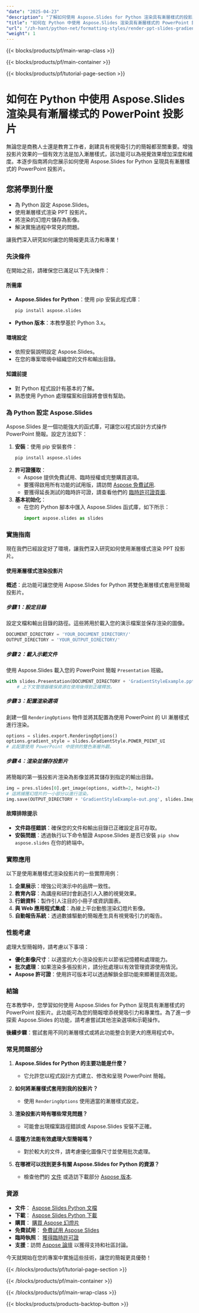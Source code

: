 ```yaml
---
"date": "2025-04-23"
"description": "了解如何使用 Aspose.Slides for Python 渲染具有漸層樣式的投影片來增強您的 PowerPoint 簡報。請按照本逐步指南進行操作。"
"title": "如何在 Python 中使用 Aspose.Slides 渲染具有漸層樣式的 PowerPoint 投影片"
"url": "/zh-hant/python-net/formatting-styles/render-ppt-slides-gradient-styles-aspose-python/"
"weight": 1
---
```


{{< blocks/products/pf/main-wrap-class >}}

{{< blocks/products/pf/main-container >}}

{{< blocks/products/pf/tutorial-page-section >}}
# 如何在 Python 中使用 Aspose.Slides 渲染具有漸層樣式的 PowerPoint 投影片

無論您是商務人士還是教育工作者，創建具有視覺吸引力的簡報都至關重要。增強投影片效果的一個有效方法是加入漸層樣式，該功能可以為視覺效果增加深度和維度。本逐步指南將向您展示如何使用 Aspose.Slides for Python 呈現具有漸層樣式的 PowerPoint 投影片。

## 您將學到什麼
- 為 Python 設定 Aspose.Slides。
- 使用漸層樣式渲染 PPT 投影片。
- 將渲染的幻燈片儲存為影像。
- 解決實施過程中常見的問題。

讓我們深入研究如何讓您的簡報更具活力和專業！

### 先決條件

在開始之前，請確保您已滿足以下先決條件：

#### 所需庫
- **Aspose.Slides for Python**：使用 pip 安裝此程式庫：
  ```bash
  pip install aspose.slides
  ```
- **Python 版本**：本教學基於 Python 3.x。

#### 環境設定
- 依照安裝說明設定 Aspose.Slides。
- 在您的專案環境中組織您的文件和輸出目錄。

#### 知識前提
- 對 Python 程式設計有基本的了解。
- 熟悉使用 Python 處理檔案和目錄將會很有幫助。

### 為 Python 設定 Aspose.Slides

Aspose.Slides 是一個功能強大的函式庫，可讓您以程式設計方式操作 PowerPoint 簡報。設定方法如下：

1. **安裝**：使用 pip 安裝套件：
   ```bash
   pip install aspose.slides
   ```
2. **許可證獲取**：
   - Aspose 提供免費試用、臨時授權或完整購買選項。
   - 要獲得啟用所有功能的試用版，請訪問 [Aspose 免費試用](https://releases。aspose.com/slides/python-net/).
   - 要獲得延長測試的臨時許可證，請查看他們的 [臨時許可證頁面](https://purchase。aspose.com/temporary-license/).
3. **基本初始化**：
   - 在您的 Python 腳本中匯入 Aspose.Slides 函式庫，如下所示：
     ```python
     import aspose.slides as slides
     ```

### 實施指南

現在我們已經設定好了環境，讓我們深入研究如何使用漸層樣式渲染 PPT 投影片。

#### 使用漸層樣式渲染投影片

**概述**：此功能可讓您使用 Aspose.Slides for Python 將雙色漸層樣式套用至簡報投影片。

##### 步驟 1：設定目錄
設定文檔和輸出目錄的路徑。這些將用於載入您的演示檔案並保存渲染的圖像。
```python
DOCUMENT_DIRECTORY = 'YOUR_DOCUMENT_DIRECTORY/'
OUTPUT_DIRECTORY = 'YOUR_OUTPUT_DIRECTORY/'
```

##### 步驟 2：載入示範文件

使用 Aspose.Slides 載入您的 PowerPoint 簡報 `Presentation` 班級。
```python
with slides.Presentation(DOCUMENT_DIRECTORY + 'GradientStyleExample.pptx') as pres:
    # 上下文管理器確保資源在使用後得到正確釋放。
```

##### 步驟 3：配置渲染選項

創建一個 `RenderingOptions` 物件並將其配置為使用 PowerPoint 的 UI 漸層樣式進行渲染。
```python
options = slides.export.RenderingOptions()
options.gradient_style = slides.GradientStyle.POWER_POINT_UI
# 此配置使用 PowerPoint 中提供的雙色漸層外觀。
```

##### 步驟 4：渲染並儲存投影片

將簡報的第一張投影片渲染為影像並將其儲存到指定的輸出目錄。
```python
img = pres.slides[0].get_image(options, width=2, height=2)
# 這將捕獲幻燈片的一小部分以進行渲染。
img.save(OUTPUT_DIRECTORY + 'GradientStyleExample-out.png', slides.ImageFormat.PNG)
```

#### 故障排除提示
- **文件路徑錯誤**：確保您的文件和輸出目錄已正確設定且可存取。
- **安裝問題**：透過執行以下命令驗證 Aspose.Slides 是否已安裝 `pip show aspose.slides` 在你的終端中。

### 實際應用

以下是使用漸層樣式渲染投影片的一些實際用例：
1. **企業展示**：增強公司演示中的品牌一致性。
2. **教育內容**：為講座和研討會創造引人入勝的視覺效果。
3. **行銷資料**：製作引人注目的小冊子或資訊圖表。
4. **與 Web 應用程式集成**：為線上平台動態渲染幻燈片影像。
5. **自動報告系統**：透過數據驅動的簡報產生具有視覺吸引力的報告。

### 性能考慮

處理大型簡報時，請考慮以下事項：
- **優化影像尺寸**：以適當的大小渲染投影片以節省記憶體和處理能力。
- **批次處理**：如果渲染多張投影片，請分批處理以有效管理資源使用情況。
- **Aspose 許可證**：使用許可版本可以透過解鎖全部功能來顯著提高效能。

### 結論

在本教學中，您學習如何使用 Aspose.Slides for Python 呈現具有漸層樣式的 PowerPoint 投影片。此功能可為您的簡報增添視覺吸引力和專業性。為了進一步探索 Aspose.Slides 的功能，請考慮嘗試其他渲染選項和示範操作。

**後續步驟**：嘗試套用不同的漸層樣式或將此功能整合到更大的應用程式中。

### 常見問題部分

1. **Aspose.Slides for Python 的主要功能是什麼？**
   - 它允許您以程式設計方式建立、修改和呈現 PowerPoint 簡報。
   
2. **如何將漸層樣式套用到我的投影片？**
   - 使用 `RenderingOptions` 使用適當的漸層樣式設定。

3. **渲染投影片時有哪些常見問題？**
   - 可能會出現檔案路徑錯誤或 Aspose.Slides 安裝不正確。

4. **這種方法能有效處理大型簡報嗎？**
   - 對於較大的文件，請考慮優化圖像尺寸並使用批次處理。

5. **在哪裡可以找到更多有關 Aspose.Slides for Python 的資源？**
   - 檢查他們的 [文件](https://reference.aspose.com/slides/python-net/) 或造訪下載部分 [Aspose 版本](https://releases。aspose.com/slides/python-net/).

### 資源
- **文件**： [Aspose Slides Python 文檔](https://reference.aspose.com/slides/python-net/)
- **下載**： [Aspose Slides Python 下載](https://releases.aspose.com/slides/python-net/)
- **購買**： [購買 Aspose 幻燈片](https://purchase.aspose.com/buy)
- **免費試用**： [免費試用 Aspose Slides](https://releases.aspose.com/slides/python-net/)
- **臨時執照**： [獲得臨時許可證](https://purchase.aspose.com/temporary-license/)
- **支援**：訪問 [Aspose 論壇](https://forum.aspose.com/c/slides/11) 以獲得支持和社區討論。

今天就開始在您的專案中實施這些技術，讓您的簡報更具優勢！

{{< /blocks/products/pf/tutorial-page-section >}}

{{< /blocks/products/pf/main-container >}}

{{< /blocks/products/pf/main-wrap-class >}}

{{< blocks/products/products-backtop-button >}}